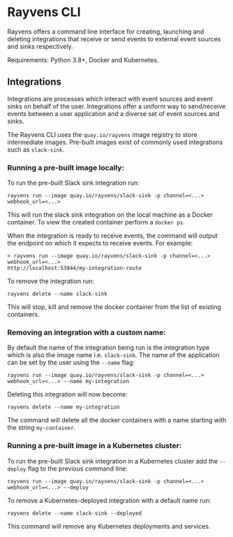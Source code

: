 <!--
# Copyright IBM Corporation 2021
#
# Licensed under the Apache License, Version 2.0 (the "License");
# you may not use this file except in compliance with the License.
# You may obtain a copy of the License at
#
#     http://www.apache.org/licenses/LICENSE-2.0
#
# Unless required by applicable law or agreed to in writing, software
# distributed under the License is distributed on an "AS IS" BASIS,
# WITHOUT WARRANTIES OR CONDITIONS OF ANY KIND, either express or implied.
# See the License for the specific language governing permissions and
# limitations under the License.
-->

# Rayvens CLI

Rayvens offers a command line interface for creating, launching and deleting integrations that receive or send events to external event sources and sinks respectively.

Requirements: Python 3.8+, Docker and Kubernetes.

## Integrations

Integrations are processes which interact with event sources and event sinks on behalf of the user. Integrations offer a uniform way to send/receive events between a user application and a diverse set of event sources and sinks.

The Rayvens CLI uses the `quay.io/rayvens` image registry to store intermediate images. Pre-built images exist of commonly used integrations such as `slack-sink`.

### Running a pre-built image locally:

To run the pre-built Slack sink integration run:

```
rayvens run --image quay.io/rayvens/slack-sink -p channel=<...> webhook_url=<...>
```

This will run the slack sink integration on the local machine as a Docker container. To view the created container perform a `docker ps`.

When the integration is ready to receive events, the command will output the endpoint on which it expects to receive events. For example:

```
> rayvens run --image quay.io/rayvens/slack-sink -p channel=<...> webhook_url=<...>
http://localhost:53844/my-integration-route
```

To remove the integration run:

```
rayvens delete --name slack-sink
```

This will stop, kill and remove the docker container from the list of existing containers.

### Removing an integration with a custom name:

By default the name of the integration being run is the integration type which is also the image name i.e. `slack-sink`. The name of the application can be set by the user using the `--name` flag:

```
rayvens run --image quay.io/rayvens/slack-sink -p channel=<...> webhook_url=<...> --name my-integration
```

Deleting this integration will now become:

```
rayvens delete --name my-integration
```

The command will delete all the docker containers with a name starting with the string `my-container`.

### Running a pre-built image in a Kubernetes cluster:
To run the pre-built Slack sink integration in a Kubernetes cluster add the `--deploy` flag to the previous command line:

```
rayvens run --image quay.io/rayvens/slack-sink -p channel=<...> webhook_url=<...> --deploy
```

To remove a Kubernetes-deployed integration with a default name run:

```
rayvens delete --name slack-sink --deployed
```

This command will remove any Kubernetes deployments and services.
